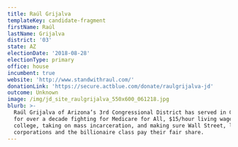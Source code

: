 ```yaml
---
title: Raúl Grijalva
templateKey: candidate-fragment
firstName: Raúl
lastName: Grijalva
district: '03'
state: AZ
electionDate: '2018-08-28'
electionType: primary
office: house
incumbent: true
website: 'http://www.standwithraul.com/'
donationLink: 'https://secure.actblue.com/donate/raulgrijalva-jd'
outcome: Unknown
image: /img/jd_site_raulgrijalva_550x600_061218.jpg
blurb: >-
  Raúl Grijalva of Arizona’s 3rd Congressional District has served in Congress
  for over a decade fighting for Medicare for All, $15/hour living wage, free
  college, taking on mass incarceration, and making sure Wall Street, large
  corporations and the billionaire class pay their fair share.
---
```



